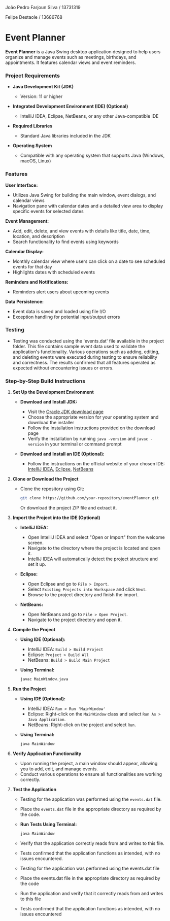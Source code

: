 João Pedro Farjoun Silva / 13731319

Felipe Destaole / 13686768

# Event Planner

**Event Planner** is a Java Swing desktop application designed to help users organize and manage events such as meetings, birthdays, and appointments. It features calendar views and event reminders.

### Project Requirements

- **Java Development Kit (JDK)**
  - Version: 11 or higher

- **Integrated Development Environment (IDE) (Optional)**
  - IntelliJ IDEA, Eclipse, NetBeans, or any other Java-compatible IDE

- **Required Libraries**
  - Standard Java libraries included in the JDK

- **Operating System**
  - Compatible with any operating system that supports Java (Windows, macOS, Linux)

### Features

**User Interface:**
- Utilizes Java Swing for building the main window, event dialogs, and calendar views
- Navigation pane with calendar dates and a detailed view area to display specific events for selected dates

**Event Management:**
- Add, edit, delete, and view events with details like title, date, time, location, and description
- Search functionality to find events using keywords

**Calendar Display:**
- Monthly calendar view where users can click on a date to see scheduled events for that day
- Highlights dates with scheduled events

**Reminders and Notifications:**
- Reminders alert users about upcoming events

**Data Persistence:**
- Event data is saved and loaded using file I/O
- Exception handling for potential input/output errors

### Testing

- Testing was conducted using the 'events.dat' file available in the project folder. This file contains sample event data used to validate the application's functionality. Various operations such as adding, editing, and deleting events were executed during testing to ensure reliability and correctness. The results confirmed that all features operated as expected without encountering issues or errors.


### Step-by-Step Build Instructions

1. **Set Up the Development Environment**
   - **Download and Install JDK:**
     - Visit the [Oracle JDK download page](https://www.oracle.com/java/technologies/javase-jdk11-downloads.html)
     - Choose the appropriate version for your operating system and download the installer
     - Follow the installation instructions provided on the download page
     - Verify the installation by running `java -version` and `javac -version` in your terminal or command prompt

   - **Download and Install an IDE (Optional):**
     - Follow the instructions on the official website of your chosen IDE: [IntelliJ IDEA](https://www.jetbrains.com/idea/), [Eclipse](https://www.eclipse.org/), [NetBeans](https://netbeans.apache.org/)

2. **Clone or Download the Project**
   - Clone the repository using Git:
     ```sh
     git clone https://github.com/your-repository/eventPlanner.git
     ```
     Or download the project ZIP file and extract it.

3. **Import the Project into the IDE (Optional)**
   - **IntelliJ IDEA:**
     - Open IntelliJ IDEA and select "Open or Import" from the welcome screen.
     - Navigate to the directory where the project is located and open it.
     - IntelliJ IDEA will automatically detect the project structure and set it up.

   - **Eclipse:**
     - Open Eclipse and go to `File > Import`.
     - Select `Existing Projects into Workspace` and click `Next`.
     - Browse to the project directory and finish the import.

   - **NetBeans:**
     - Open NetBeans and go to `File > Open Project`.
     - Navigate to the project directory and open it.

4. **Compile the Project**

   - **Using IDE (Optional):**
     - IntelliJ IDEA: `Build > Build Project`
     - Eclipse: `Project > Build All`
     - NetBeans: `Build > Build Main Project`

   - **Using Terminal:**
     ```sh
     javac MainWindow.java
     ```

5. **Run the Project**

   - **Using IDE (Optional):**
     - IntelliJ IDEA: `Run > Run 'MainWindow'`
     - Eclipse: Right-click on the `MainWindow` class and select `Run As > Java Application`.
     - NetBeans: Right-click on the project and select `Run`.

   - **Using Terminal:**
     ```sh
     java MainWindow
     ```

6. **Verify Application Functionality**
   - Upon running the project, a main window should appear, allowing you to add, edit, and manage events.
   - Conduct various operations to ensure all functionalities are working correctly.

7. **Test the Application**

   - Testing for the application was performed using the `events.dat` file.
   - Place the `events.dat` file in the appropriate directory as required by the code.
   - **Run Tests Using Terminal:**
     ```sh
     java MainWindow
     ```
   - Verify that the application correctly reads from and writes to this file.
   - Tests confirmed that the application functions as intended, with no issues encountered.

   - Testing for the application was performed using the events.dat file
   - Place the events.dat file in the appropriate directory as required by the code
   - Run the application and verify that it correctly reads from and writes to this file
   - Tests confirmed that the application functions as intended, with no issues encountered
